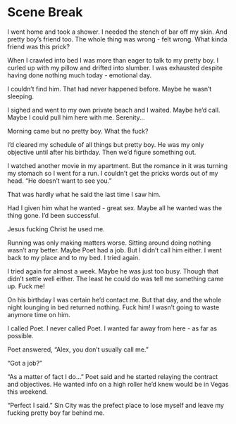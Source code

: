 #  Scene Break

I went home and took a shower. I needed the stench of bar off my skin. And
pretty boy’s friend too. The whole thing was wrong - felt wrong. What kinda
friend was this prick?

When I crawled into bed I was more than eager to talk to my pretty boy. I curled
up with my pillow and drifted into slumber. I was exhausted despite having done
nothing much today - emotional day.

I couldn’t find him. That had never happened before. Maybe he wasn’t sleeping.

I sighed and went to my own private beach and I waited. Maybe he’d call. Maybe I
could pull him here with me. Serenity…

Morning came but no pretty boy. What the fuck?

I’d cleared my schedule of all things but pretty boy. He was my only objective
until after his birthday. Then we’d figure something out.

I watched another movie in my apartment. But the romance in it was turning my
stomach so I went for a run. I couldn’t get the pricks words out of my head. “He
doesn’t want to see you.”

That was hardly what he said the last time I saw him.

Had I given him what he wanted - great sex. Maybe all he wanted was the thing
gone. I’d been successful.

Jesus fucking Christ he used me.

Running was only making matters worse. Sitting around doing nothing wasn’t any
better. Maybe Poet had a job. But I didn’t call him either. I went back to my
place and to my bed. I tried again.

I tried again for almost a week. Maybe he was just too busy. Though that didn’t
settle well either. The least he could do was tell me something came up. Fuck
me!

On his birthday I was certain he’d contact me. But that day, and the whole night
lounging in bed returned nothing. Fuck him! I wasn’t going to waste anymore time
on him.

I called Poet. I never called Poet. I wanted far away from here - as far as
possible.

Poet answered, “Alex, you don’t usually call me.”

“Got a job?”

“As a matter of fact I do…” Poet said and he started relaying the contract and
objectives. He wanted info on a high roller he’d knew would be in Vegas this
weekend.

“Perfect I said.” Sin City was the prefect place to lose myself and leave my
fucking pretty boy far behind me.

